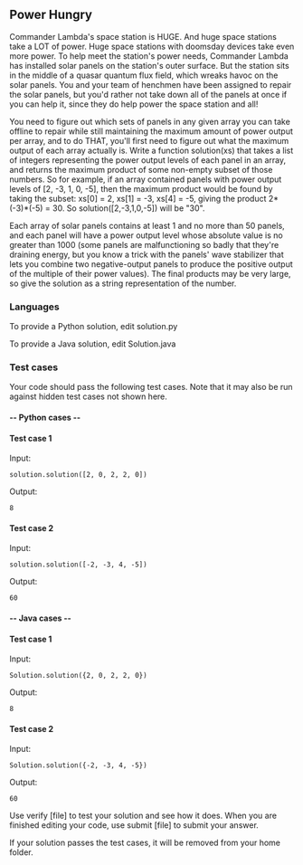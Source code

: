 ## Power Hungry

Commander Lambda's space station is HUGE. And huge space stations take a
LOT of power. Huge space stations with doomsday devices take even more power.
To help meet the station's power needs, Commander Lambda has installed solar
panels on the station's outer surface. But the station sits in the middle of a
quasar quantum flux field, which wreaks havoc on the solar panels. You and
your team of henchmen have been assigned to repair the solar panels, but you'd
rather not take down all of the panels at once if you can help it, since they
do help power the space station and all!

You need to figure out which sets of panels in any given array you can take
offline to repair while still maintaining the maximum amount of power output
per array, and to do THAT, you'll first need to figure out what the maximum
output of each array actually is. Write a function solution(xs) that takes a
list of integers representing the power output levels of each panel in an
array, and returns the maximum product of some non-empty subset of
those numbers. So for example, if an array contained panels with power
output levels of [2, -3, 1, 0, -5], then the maximum product would be
found by taking the subset: xs[0] = 2, xs[1] = -3, xs[4] = -5, giving the
product 2*(-3)*(-5) = 30.  So solution([2,-3,1,0,-5]) will be "30".

Each array of solar panels contains at least 1 and no more than 50 panels,
and each panel will have a power output level whose absolute value is no
greater than 1000 (some panels are malfunctioning so badly that they're
draining energy, but you know a trick with the panels' wave stabilizer
that lets you combine two negative-output panels to produce the positive
output of the multiple of their power values). The final products may be
very large, so give the solution as a string representation of the number.

### Languages
To provide a Python solution, edit solution.py

To provide a Java solution, edit Solution.java

### Test cases
Your code should pass the following test cases.
Note that it may also be run against hidden test cases not shown here.

#### -- Python cases --
#### Test case 1
Input:
```
solution.solution([2, 0, 2, 2, 0])
```
Output:
```
8
```

#### Test case 2
Input:
```
solution.solution([-2, -3, 4, -5])
```
Output:
```
60
```

#### -- Java cases --
#### Test case 1
Input:
```
Solution.solution({2, 0, 2, 2, 0})
```
Output:
```
8
```

#### Test case 2
Input:
```
Solution.solution({-2, -3, 4, -5})
```
Output:
```
60
```

Use verify [file] to test your solution and see how it does.
When you are finished editing your code, use submit [file] to submit
your answer. 

If your solution passes the test cases, it will be
removed from your home folder.
